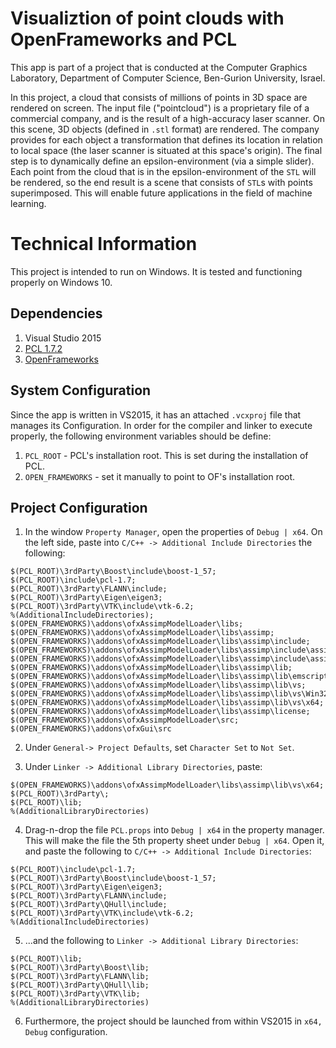 # Visualiztion of point clouds with OpenFrameworks and PCL
This app is part of a project that is conducted at the Computer Graphics Laboratory, Department of Computer Science, Ben-Gurion University, Israel.

In this project, a cloud that consists of millions of points in 3D space are rendered on screen. The input file ("pointcloud") is a proprietary file of a commercial company, and is the result of a high-accuracy laser scanner.
On this scene, 3D objects (defined in `.stl` format) are rendered. The company provides for each object a transformation that defines its location in relation to local space (the laser scanner is situated at this space's origin).
The final step is to dynamically define an epsilon-environment (via a simple slider). Each point from the cloud that is in the epsilon-environment of the `STL` will be rendered, so the end result is a scene that consists of `STL`s with points superimposed. This will enable future applications in the field of machine learning.

# Technical Information

This project is intended to run on Windows. It is tested and functioning properly on Windows 10.

## Dependencies
1. Visual Studio 2015
2. [PCL 1.7.2](http://unanancyowen.com/?p=1255&lang=en)
3. [OpenFrameworks](http://www.openframeworks.cc/)

## System Configuration
Since the app is written in VS2015, it has an attached `.vcxproj` file that manages its Configuration. In order for the compiler and linker to execute properly, the following environment variables should be define:
1. `PCL_ROOT` - PCL's installation root. This is set during the installation of PCL.
2. `OPEN_FRAMEWORKS` - set it manually to point to OF's installation root.

## Project Configuration
1. In the window `Property Manager`, open the properties of `Debug | x64`. On the left side, paste into `C/C++ -> Additional Include Directories` the following:
```
$(PCL_ROOT)\3rdParty\Boost\include\boost-1_57;
$(PCL_ROOT)\include\pcl-1.7;
$(PCL_ROOT)\3rdParty\FLANN\include;
$(PCL_ROOT)\3rdParty\Eigen\eigen3;
$(PCL_ROOT)\3rdParty\VTK\include\vtk-6.2;
%(AdditionalIncludeDirectories);
$(OPEN_FRAMEWORKS)\addons\ofxAssimpModelLoader\libs;
$(OPEN_FRAMEWORKS)\addons\ofxAssimpModelLoader\libs\assimp;
$(OPEN_FRAMEWORKS)\addons\ofxAssimpModelLoader\libs\assimp\include;
$(OPEN_FRAMEWORKS)\addons\ofxAssimpModelLoader\libs\assimp\include\assimp;
$(OPEN_FRAMEWORKS)\addons\ofxAssimpModelLoader\libs\assimp\include\assimp\Compiler;
$(OPEN_FRAMEWORKS)\addons\ofxAssimpModelLoader\libs\assimp\lib;
$(OPEN_FRAMEWORKS)\addons\ofxAssimpModelLoader\libs\assimp\lib\emscripten;
$(OPEN_FRAMEWORKS)\addons\ofxAssimpModelLoader\libs\assimp\lib\vs;
$(OPEN_FRAMEWORKS)\addons\ofxAssimpModelLoader\libs\assimp\lib\vs\Win32;
$(OPEN_FRAMEWORKS)\addons\ofxAssimpModelLoader\libs\assimp\lib\vs\x64;
$(OPEN_FRAMEWORKS)\addons\ofxAssimpModelLoader\libs\assimp\license;
$(OPEN_FRAMEWORKS)\addons\ofxAssimpModelLoader\src;
$(OPEN_FRAMEWORKS)\addons\ofxGui\src
```
2. Under `General-> Project Defaults`, set `Character Set` to `Not Set`.

3. Under `Linker -> Additional Library Directories`, paste:
```
$(OPEN_FRAMEWORKS)\addons\ofxAssimpModelLoader\libs\assimp\lib\vs\x64;
$(PCL_ROOT)\3rdParty\;
$(PCL_ROOT)\lib;
%(AdditionalLibraryDirectories)
```
4. Drag-n-drop the file `PCL.props` into `Debug | x64` in the property manager. This will make the file the 5th property sheet under `Debug | x64`. Open it, and paste the following to `C/C++ -> Additional Include Directories`:
```
$(PCL_ROOT)\include\pcl-1.7;
$(PCL_ROOT)\3rdParty\Boost\include\boost-1_57;
$(PCL_ROOT)\3rdParty\Eigen\eigen3;
$(PCL_ROOT)\3rdParty\FLANN\include;
$(PCL_ROOT)\3rdParty\QHull\include;
$(PCL_ROOT)\3rdParty\VTK\include\vtk-6.2;
%(AdditionalIncludeDirectories)
```

5. ...and the following to `Linker -> Additional Library Directories`:
```
$(PCL_ROOT)\lib;
$(PCL_ROOT)\3rdParty\Boost\lib;
$(PCL_ROOT)\3rdParty\FLANN\lib;
$(PCL_ROOT)\3rdParty\QHull\lib;
$(PCL_ROOT)\3rdParty\VTK\lib;
%(AdditionalLibraryDirectories)
```

6. Furthermore, the project should be launched from within VS2015 in `x64, Debug` configuration.

